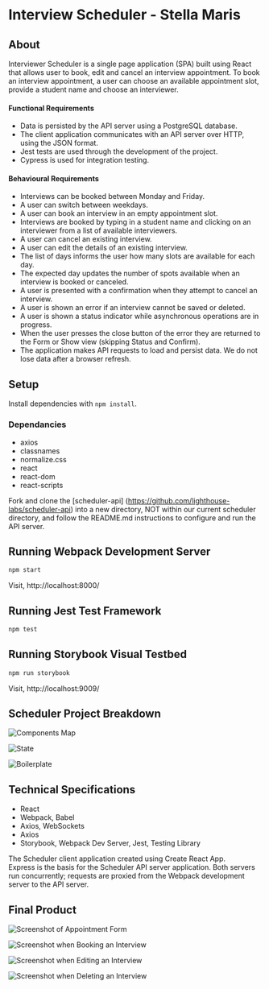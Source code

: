# Interview Scheduler - Stella Maris


## About

Interviewer Scheduler is a single page application (SPA) built using React that allows user to book, edit and cancel an interview appointment.  To book an interview appointment, a user can choose an available appointment slot, provide a student name and choose an interviewer.  

#### Functional Requirements
* Data is persisted by the API server using a PostgreSQL database.
* The client application communicates with an API server over HTTP, using the JSON format.
* Jest tests are used through the development of the project.
* Cypress is used for integration testing.

#### Behavioural Requirements
* Interviews can be booked between Monday and Friday.
* A user can switch between weekdays.
* A user can book an interview in an empty appointment slot.
* Interviews are booked by typing in a student name and clicking on an interviewer from a list of available interviewers.
* A user can cancel an existing interview.
* A user can edit the details of an existing interview.
* The list of days informs the user how many slots are available for each day.
* The expected day updates the number of spots available when an interview is booked or canceled.
* A user is presented with a confirmation when they attempt to cancel an interview.
* A user is shown an error if an interview cannot be saved or deleted.
* A user is shown a status indicator while asynchronous operations are in progress.
* When the user presses the close button of the error they are returned to the Form or Show view (skipping Status and Confirm).
* The application makes API requests to load and persist data. We do not lose data after a browser refresh.


## Setup

Install dependencies with `npm install`.

### Dependancies
- axios
- classnames
- normalize.css
- react
- react-dom
- react-scripts

Fork and clone the [scheduler-api] (https://github.com/lighthouse-labs/scheduler-api) into a new directory, NOT within our current scheduler directory, and follow the README.md instructions to configure and run the API server.


## Running Webpack Development Server

```sh
npm start
```

Visit, http://localhost:8000/


## Running Jest Test Framework

```sh
npm test
```


## Running Storybook Visual Testbed

```sh
npm run storybook
```
Visit, http://localhost:9009/ 


## Scheduler Project Breakdown

![Components Map](docs/COMPONENT_MAP.png)

![State](docs/STATE.png)

![Boilerplate](docs/Boilerplate.png)


## Technical Specifications
* React
* Webpack, Babel
* Axios, WebSockets
* Axios
* Storybook, Webpack Dev Server, Jest, Testing Library

The Scheduler client application created using Create React App. 
Express is the basis for the Scheduler API server application.  Both servers run concurrently; requests are proxied from the Webpack development server to the API server.


## Final Product

![Screenshot of Appointment Form](https://github.com/goodWishesEveryone/scheduler/blob/master/docs/screenhots/appointment-form.png?raw=true)

![Screenshot when Booking an Interview](https://github.com/goodWishesEveryone/scheduler/blob/master/docs/screenhots/book_an_appointment.png?raw=true)

![Screenshot when Editing an Interview](https://github.com/goodWishesEveryone/scheduler/blob/master/docs/screenhots/edit_an_appointment.png?raw=true)

![Screenshot when Deleting an Interview](https://github.com/goodWishesEveryone/scheduler/blob/master/docs/screenhots/delete_an_appointment.png?raw=true)